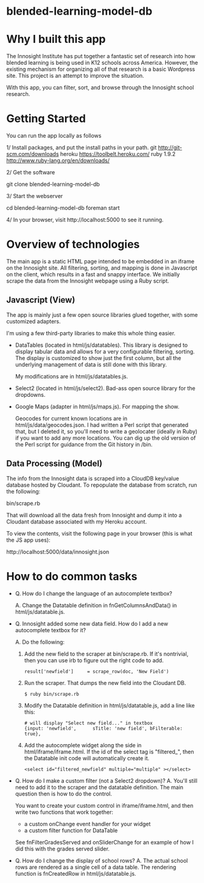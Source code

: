 blended-learning-model-db
=========================

Why I built this app
====================

The Innosight Institute has put together a fantastic set of research into how blended learning
is being used in K12 schools across America. However, the existing mechanism for organizing all
of that research is a basic Wordpress site. This project is an attempt to improve the situation.

With this app, you can filter, sort, and browse through the Innosight school research.

Getting Started
===============

You can run the app locally as follows

1/ Install packages, and put the install paths in your path.
   git           http://git-scm.com/downloads
   heroku        https://toolbelt.heroku.com/
   ruby 1.9.2    http://www.ruby-lang.org/en/downloads/

2/ Get the software

  git clone blended-learning-model-db

3/ Start the webserver

  cd blended-learning-model-db
  foreman start

4/ In your browser, visit http://localhost:5000 to see it running.

Overview of technologies
========================

The main app is a static HTML page intended to be embedded in an iframe on the Innosight site. All
filtering, sorting, and mapping is done in Javascript on the client, which results in a fast and
snappy interface. We initially scrape the data from the Innosight webpage using a Ruby script.

Javascript (View)
-----------------

The app is mainly just a few open source libraries glued together, with some customized
adapters.

I'm using a few third-party libraries to make this whole thing easier.

 - DataTables (located in html/js/datatables). This library is designed to
   display tabular data and allows for a very configurable filtering, sorting.
   The display is customized to show just the first column, but all the underlying
   management of data is still done with this library.

   My modifications are in html/js/datatables.js.

 - Select2 (located in html/js/select2). Bad-ass open source library for
   the dropdowns.

 - Google Maps (adapter in html/js/maps.js). For mapping the show. 

   Geocodes for current known locations are in html/js/data/geocodes.json. I had written
   a Perl script that generated that, but I deleted it, so you'll need to write
   a geolocater (ideally in Ruby) if you want to add any more locations. You can dig up
   the old version of the Perl script for guidance from the Git history in /bin.


Data Processing (Model)
-----------------------

The info from the Innosight data is scraped into a CloudDB key/value database hosted by
Cloudant. To repopulate the database from scratch, run the following:

  bin/scrape.rb

That will download all the data fresh from Innosight and dump it into a Cloudant database associated
with my Heroku account.

To view the contents, visit the following page in your browser (this is what the JS app uses):

  http://localhost:5000/data/innosight.json


How to do common tasks
======================

* Q. How do I change the language of an autocomplete textbox?

  A. Change the Datatable definition in fnGetColumnsAndData() in html/js/datatable.js.

* Q. Innosight added some new data field. How do I add a new autocomplete textbox for it?
 
  A. Do the following:

     1. Add the new field to the scraper at bin/scrape.rb. If it's nontrivial, then you can
        use irb to figure out the right code to add.

            result['newfield']     = scrape_row(doc, 'New Field')

     2. Run the scraper. That dumps the new field into the Cloudant DB.

            $ ruby bin/scrape.rb
 
     3. Modify the Datatable definition in html/js/datatable.js, add a line like this:

            # will display "Select new field..." in textbox
            {input: 'newfield',      sTitle: 'new field', bFilterable: true}, 

     4. Add the autocomplete widget along the side in html/iframe/iframe.html. If the id of the select
        tag is "filtered_<fieldname>", then the Datatable init code will automatically create it.

            <select id="filtered_newfield" multiple="multiple" ></select>

* Q. How do I make a custom filter (not a Select2 dropdown)?
  A. You'll still need to add it to the scraper and the datatable definition. The main question
     then is how to do the control.

     You want to create your custom control in iframe/iframe.html, and then write two functions
     that work together:
     * a custom onChange event handler for your widget
     * a custom filter function for DataTable

     See fnFilterGradesServed and onSliderChange for an example of how I did this with the
     grades served slider.

* Q. How do I change the display of school rows?
  A. The actual school rows are rendered as a single cell of a data table. The rendering function
     is fnCreatedRow in html/js/datatable.js.
